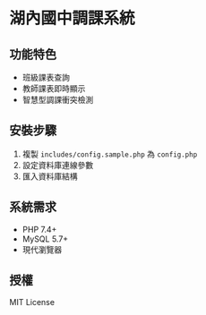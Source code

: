 # 湖內國中調課系統

## 功能特色
- 班級課表查詢
- 教師課表即時顯示
- 智慧型調課衝突檢測

## 安裝步驟
1. 複製 `includes/config.sample.php` 為 `config.php`
2. 設定資料庫連線參數
3. 匯入資料庫結構

## 系統需求
- PHP 7.4+
- MySQL 5.7+
- 現代瀏覽器

## 授權
MIT License

